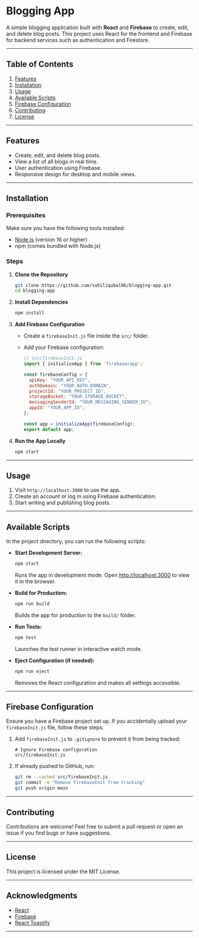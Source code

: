 # Blogging App

A simple blogging application built with **React** and **Firebase** to create, edit, and delete blog posts. This project uses React for the frontend and Firebase for backend services such as authentication and Firestore.

---

## Table of Contents
1. [Features](#features)
2. [Installation](#installation)
3. [Usage](#usage)
4. [Available Scripts](#available-scripts)
5. [Firebase Configuration](#firebase-configuration)
6. [Contributing](#contributing)
7. [License](#license)

---

## Features
- Create, edit, and delete blog posts.
- View a list of all blogs in real time.
- User authentication using Firebase.
- Responsive design for desktop and mobile views.

---

## Installation

### Prerequisites
Make sure you have the following tools installed:
- [Node.js](https://nodejs.org/) (version 16 or higher)
- npm (comes bundled with Node.js)

### Steps
1. **Clone the Repository**
   ```bash
   git clone https://github.com/sahiliqubal06/blogging-app.git
   cd blogging-app
   ```

2. **Install Dependencies**
   ```bash
   npm install
   ```

3. **Add Firebase Configuration**
   - Create a `firebaseInit.js` file inside the `src/` folder.
   - Add your Firebase configuration:

     ```javascript
     // src/firebaseInit.js
     import { initializeApp } from 'firebase/app';

     const firebaseConfig = {
       apiKey: "YOUR_API_KEY",
       authDomain: "YOUR_AUTH_DOMAIN",
       projectId: "YOUR_PROJECT_ID",
       storageBucket: "YOUR_STORAGE_BUCKET",
       messagingSenderId: "YOUR_MESSAGING_SENDER_ID",
       appId: "YOUR_APP_ID",
     };

     const app = initializeApp(firebaseConfig);
     export default app;
     ```

4. **Run the App Locally**
   ```bash
   npm start
   ```

---

## Usage
1. Visit `http://localhost:3000` to use the app.
2. Create an account or log in using Firebase authentication.
3. Start writing and publishing blog posts.

---

## Available Scripts

In the project directory, you can run the following scripts:

- **Start Development Server:**
  ```bash
  npm start
  ```
  Runs the app in development mode. Open [http://localhost:3000](http://localhost:3000) to view it in the browser.

- **Build for Production:**
  ```bash
  npm run build
  ```
  Builds the app for production to the `build/` folder.

- **Run Tests:**
  ```bash
  npm test
  ```
  Launches the test runner in interactive watch mode.

- **Eject Configuration (if needed):**
  ```bash
  npm run eject
  ```
  Removes the React configuration and makes all settings accessible.

---

## Firebase Configuration

Ensure you have a Firebase project set up. If you accidentally upload your `firebaseInit.js` file, follow these steps:
1. Add `firebaseInit.js` to `.gitignore` to prevent it from being tracked:
   ```
   # Ignore Firebase configuration
   src/firebaseInit.js
   ```
2. If already pushed to GitHub, run:
   ```bash
   git rm --cached src/firebaseInit.js
   git commit -m "Remove firebaseInit from tracking"
   git push origin main
   ```

---

## Contributing
Contributions are welcome! Feel free to submit a pull request or open an issue if you find bugs or have suggestions.

---

## License
This project is licensed under the MIT License.

---

## Acknowledgments
- [React](https://reactjs.org/)
- [Firebase](https://firebase.google.com/)
- [React Toastify](https://fkhadra.github.io/react-toastify/introduction)

---
